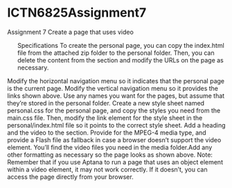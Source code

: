 # ICTN6825Assignment7
Assignment 7 Create a page that uses video

<ul>Specifications To create the personal page, you can copy the index.html file from the attached zip folder to the personal folder. Then, you can delete the content from the section and modify the URLs on the page as necessary.</ul>
Modify the horizontal navigation menu so it indicates that the personal page is the current page.
Modify the vertical navigation menu so it provides the links shown above. Use any names you want for the pages, but assume that they’re stored in the personal folder.
Create a new style sheet named personal.css for the personal page, and copy the styles you need from the main.css file. Then, modify the link element for the style sheet in the personal/index.html file so it points to the correct style sheet.
Add a heading and the video to the section. Provide for the MPEG-4 media type, and provide a Flash file as fallback in case a browser doesn’t support the video element. You’ll find the video files you need in the media folder.Add any other formatting as necessary so the page looks as shown above.
Note: Remember that if you use Aptana to run a page that uses an object element within a video element, it may not work correctly. If it doesn’t, you can access the page directly from your browser.
